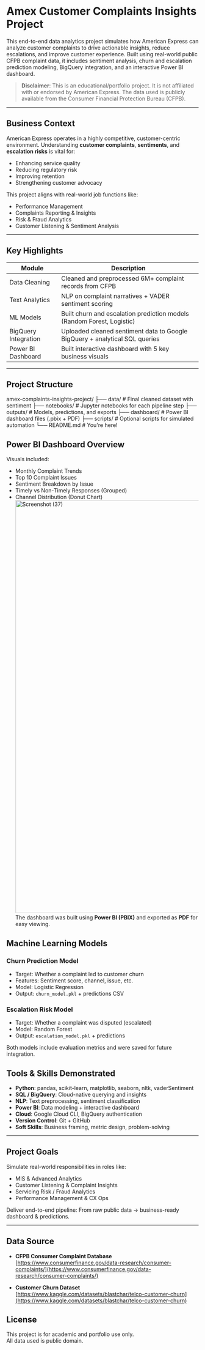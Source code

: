 # Amex Customer Complaints Insights Project

This end-to-end data analytics project simulates how American Express can analyze customer complaints to drive actionable insights, reduce escalations, and improve customer experience. Built using real-world public CFPB complaint data, it includes sentiment analysis, churn and escalation prediction modeling, BigQuery integration, and an interactive Power BI dashboard.

> **Disclaimer**: This is an educational/portfolio project. It is not affiliated with or endorsed by American Express. The data used is publicly available from the Consumer Financial Protection Bureau (CFPB).

---

## Business Context

American Express operates in a highly competitive, customer-centric environment. Understanding **customer complaints**, **sentiments**, and **escalation risks** is vital for:
- Enhancing service quality
- Reducing regulatory risk
- Improving retention
- Strengthening customer advocacy

This project aligns with real-world job functions like:
- Performance Management
- Complaints Reporting & Insights
- Risk & Fraud Analytics
- Customer Listening & Sentiment Analysis

---

## Key Highlights

| Module                      | Description                                                                 |
|----------------------------|-----------------------------------------------------------------------------|
| Data Cleaning           | Cleaned and preprocessed 6M+ complaint records from CFPB                    |
| Text Analytics          | NLP on complaint narratives + VADER sentiment scoring                       |
| ML Models               | Built churn and escalation prediction models (Random Forest, Logistic)     |
| BigQuery Integration   | Uploaded cleaned sentiment data to Google BigQuery + analytical SQL queries |
| Power BI Dashboard      | Built interactive dashboard with 5 key business visuals                     |

---

## Project Structure
amex-complaints-insights-project/
├── data/ # Final cleaned dataset with sentiment
├── notebooks/ # Jupyter notebooks for each pipeline step
├── outputs/ # Models, predictions, and exports
├── dashboard/ # Power BI dashboard files (.pbix + PDF)
├── scripts/ # Optional scripts for simulated automation
└── README.md # You're here!

## Power BI Dashboard Overview

Visuals included:
- Monthly Complaint Trends
- Top 10 Complaint Issues
- Sentiment Breakdown by Issue
- Timely vs Non-Timely Responses (Grouped)
- Channel Distribution (Donut Chart)
  <img width="1920" height="1080" alt="Screenshot (37)" src="https://github.com/user-attachments/assets/cad06788-bdeb-422b-af87-d0468914d870" />
The dashboard was built using **Power BI (PBIX)** and exported as **PDF** for easy viewing.

## Machine Learning Models

### Churn Prediction Model
- Target: Whether a complaint led to customer churn
- Features: Sentiment score, channel, issue, etc.
- Model: Logistic Regression
- Output: `churn_model.pkl` + predictions CSV

### Escalation Risk Model
- Target: Whether a complaint was disputed (escalated)
- Model: Random Forest
- Output: `escalation_model.pkl` + predictions

Both models include evaluation metrics and were saved for future integration.

## Tools & Skills Demonstrated

- **Python**: pandas, scikit-learn, matplotlib, seaborn, nltk, vaderSentiment
- **SQL / BigQuery**: Cloud-native querying and insights
- **NLP**: Text preprocessing, sentiment classification
- **Power BI**: Data modeling + interactive dashboard
- **Cloud**: Google Cloud CLI, BigQuery authentication
- **Version Control**: Git + GitHub
- **Soft Skills**: Business framing, metric design, problem-solving

---

## Project Goals

Simulate real-world responsibilities in roles like:
- MIS & Advanced Analytics
- Customer Listening & Complaint Insights
- Servicing Risk / Fraud Analytics
- Performance Management & CX Ops

Deliver end-to-end pipeline:
From raw public data → business-ready dashboard & predictions.

---

## Data Source

- **CFPB Consumer Complaint Database**  
  [https://www.consumerfinance.gov/data-research/consumer-complaints/](https://www.consumerfinance.gov/data-research/consumer-complaints/)

- **Customer Churn Dataset**  
  [https://www.kaggle.com/datasets/blastchar/telco-customer-churn](https://www.kaggle.com/datasets/blastchar/telco-customer-churn)


## License

This project is for academic and portfolio use only.  
All data used is public domain.


